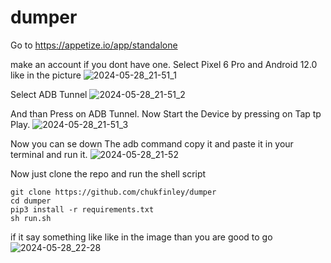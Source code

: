 # dumper
Go to https://appetize.io/app/standalone

make an account if you dont have one.
Select Pixel 6 Pro and Android 12.0 like in the picture
![2024-05-28_21-51_1](https://github.com/chukfinley/dumper/assets/77645077/7505a1dd-c9b0-4ecf-971b-5e3affea081a)

Select ADB Tunnel
![2024-05-28_21-51_2](https://github.com/chukfinley/dumper/assets/77645077/23ee04aa-9cd9-499b-8fe1-73506a3056c6)

And than Press on ADB Tunnel.
Now Start the Device by pressing on Tap tp Play.
![2024-05-28_21-51_3](https://github.com/chukfinley/dumper/assets/77645077/da5d3b8f-24f3-47fd-b0bd-4a2ea4db2bbe)

Now you can se down The adb command copy it and paste it in your terminal and run it.
![2024-05-28_21-52](https://github.com/chukfinley/dumper/assets/77645077/6273ab22-331a-4549-8c08-ef0bb2b5a378)

Now just clone the repo and run the shell script
```
git clone https://github.com/chukfinley/dumper
cd dumper
pip3 install -r requirements.txt
sh run.sh
```
if it say something like like in the image than you are good to go
![2024-05-28_22-28](https://github.com/chukfinley/dumper/assets/77645077/93c2b5df-27be-4b10-ae3d-96761713b89f)
